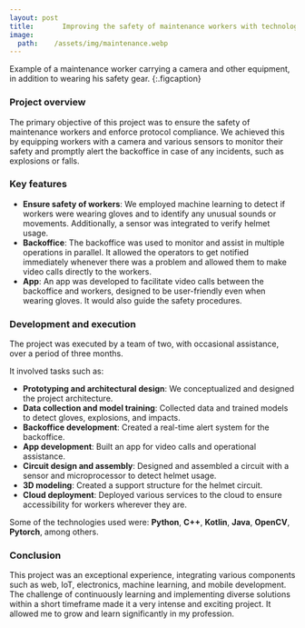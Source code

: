 ```yaml
---
layout: post
title:       Improving the safety of maintenance workers with technology
image:
  path:    /assets/img/maintenance.webp
---
```

Example of a maintenance worker carrying a camera and other equipment, in addition to wearing his safety gear.
{:.figcaption}
### Project overview

The primary objective of this project was to ensure the safety of maintenance workers and enforce protocol compliance. We achieved this by equipping workers with a camera and various sensors to monitor their safety and promptly alert the backoffice in case of any incidents, such as explosions or falls.

### Key features

- **Ensure safety of workers**: We employed machine learning to detect if workers were wearing gloves and to identify any unusual sounds or movements. Additionally, a sensor was integrated to verify helmet usage.  
- **Backoffice**: The backoffice was used to monitor and assist in multiple operations in parallel. It allowed the operators to get notified immediately whenever there was a problem and allowed them to make video calls directly to the workers.  
- **App**: An app was developed to facilitate video calls between the backoffice and workers, designed to be user-friendly even when wearing gloves. It would also guide the safety procedures.  

### Development and execution

The project was executed by a team of two, with occasional assistance, over a period of three months.  

It involved tasks such as:

- **Prototyping and architectural design**: We conceptualized and designed the project architecture.
- **Data collection and model training**: Collected data and trained models to detect gloves, explosions, and impacts.
- **Backoffice development**: Created a real-time alert system for the backoffice.
- **App development**: Built an app for video calls and operational assistance.
- **Circuit design and assembly**: Designed and assembled a circuit with a sensor and microprocessor to detect helmet usage.
- **3D modeling**: Created a support structure for the helmet circuit.
- **Cloud deployment**: Deployed various services to the cloud to ensure accessibility for workers wherever they are.


Some of the technologies used were: **Python**, **C++**, **Kotlin**, **Java**, **OpenCV**, **Pytorch**, among others.

### Conclusion

This project was an exceptional experience, integrating various components such as web, IoT, electronics, machine learning, and mobile development. The challenge of continuously learning and implementing diverse solutions within a short timeframe made it a very intense and exciting project. It allowed me to grow and learn significantly in my profession.